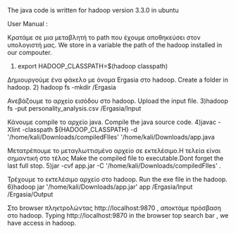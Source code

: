 The java code is written for hadoop version 3.3.0 in ubuntu

User Manual :

Κρατάμε σε μια μεταβλητή το path που έχουμε αποθηκεύσει στον 
υπολογιστή μας.
We store in a variable the path of the hadoop installed in our compouter.

1) export HADOOP_CLASSPATH=$(hadoop classpath)

Δημιουργούμε ένα φάκελο με όνομα Ergasia στο hadoop.
Create a folder in hadoop.
2) hadoop fs -mkdir /Ergasia

Ανεβάζουμε το αρχείο εισόδου στο hadoop.
Upload the input file.
3)hadoop fs -put personality_analysis.csv /Ergasia/Input

Κάνουμε compile το αρχείο java.
Compile the java source code.
4)javac -Xlint -classpath ${HADOOP_CLASSPATH} -d 
'/home/kali/Downloads/compiledFIles' '/home/kali/Downloads/app.java

Μετατρέπουμε το μεταγλωττισμένο αρχείο σε εκτελέσιμο.Η τελεία είναι σημαντική στο τέλος
Make the compiled file to executable.Dont forget the last full stop.
5)jar -cvf app.jar -C '/home/kali/Downloads/compiledFIles' .

Τρέχουμε το εκτελέσιμο αρχείο στο hadoop.
Run the exe file in the hadoop.
6)hadoop jar '/home/kali/Downloads/app.jar' app /Ergasia/Input 
/Ergasia/Output

Στο browser πληκτρολώντας http://localhost:9870 , αποκτάμε πρόσβαση στο hadoop.
Typing http://localhost:9870 in the browser top search bar , we have access in hadoop.
